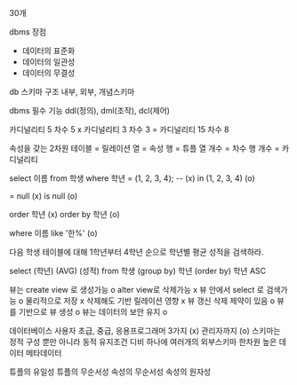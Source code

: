 30개

dbms 장점
- 데이터의 표준화
- 데이터의 일관성
- 데이터의 무결성

db 스키마 구조
내부, 외부, 개념스키마

dbms 필수 기능
ddl(정의), dml(조작), dcl(제어)

카디널리티 5 차수 5 x 카디널리티 3 차수 3 = 카디널리티 15 차수 8

속성을 갖는 2차원 테이블 = 릴레이션
열 = 속성
행 = 튜플
열 개수 = 차수
행 개수 = 카디널리티

select 이름 from 학생
where 학년 = (1, 2, 3, 4); -- (x) in (1, 2, 3, 4) (o)

= null (x)
is null (o)

order 학년 (x) order by 학년 (o)

where 이름 like '한%' (o)

다음 학생 테이블에 대해 1학년부터 4학년 순으로 학년별 평균 성적을 검색하라.

select (학년) (AVG) (성적) from 학생
(group by) 학년
(order by) 학년 ASC

뷰는 create view 로 생성가능 o
alter view로 삭제가능 x
뷰 안에서 select 로 검색가능 o
물리적으로 저장 x
삭제해도 기반 릴레이션 영향 x
뷰 갱신 삭제 제약이 있음 o
뷰를 기반으로 뷰 생성 o
뷰는 데이터의 보안 유지 o

데이터베이스 사용자 초급, 중급, 응용프로그래머 3가지 (x) 관리자까지 (o)
스키마는 정적 구성 뿐만 아니라 동적 유지조건
디비 하나에 여러개의 외부스키마 
한차원 높은 데이터 메타데이터


튜플의 유일성
튜플의 무순서성
속성의 무순서성
속성의 원자성


